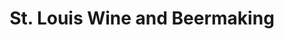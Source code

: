 ---
title: "St. Louis Wine and Beermaking"
url: /town-and-country/st-louis-wine-and-beermaking/
shop: brewery
---